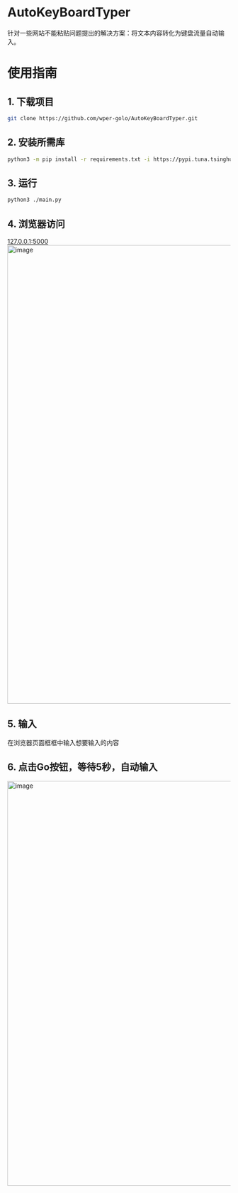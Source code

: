 # AutoKeyBoardTyper
针对一些网站不能粘贴问题提出的解决方案：将文本内容转化为键盘流量自动输入。

# 使用指南
## 1. 下载项目
```bash
git clone https://github.com/wper-golo/AutoKeyBoardTyper.git
```
## 2. 安装所需库

```bash
python3 -m pip install -r requirements.txt -i https://pypi.tuna.tsinghua.edu.cn/simple
```

## 3. 运行

```bash
python3 ./main.py
```

## 4. 浏览器访问 

[127.0.0.1:5000](http://127.0.0.1:5000)
<img width="1032" alt="image" src="https://github.com/wper-golo/AutoKeyBoardTyper/assets/77011000/ac53d0cb-aee1-4a91-8717-107f4ef86d20">

## 5. 输入
在浏览器页面框框中输入想要输入的内容

## 6. 点击Go按钮，等待5秒，自动输入
<img width="911" alt="image" src="https://github.com/wper-golo/AutoKeyBoardTyper/assets/77011000/b0dc0756-300b-417f-80c6-00075be1fec7">

